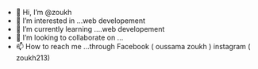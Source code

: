- 👋 Hi, I’m @zoukh
- 👀 I’m interested in ...web developement 
- 🌱 I’m currently learning ....web developement 
- 💞️ I’m looking to collaborate on ...
- 📫 How to reach me ...through Facebook ( oussama zoukh ) instagram ( zoukh213) 

<!---
zoukh/zoukh is a ✨ special ✨ repository because its `README.md` (this file) appears on your GitHub profile.
You can click the Preview link to take a look at your changes.
--->
